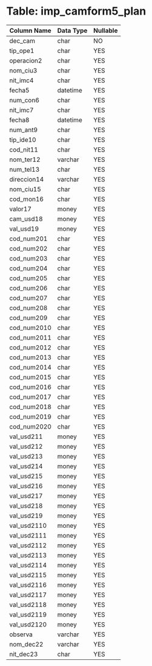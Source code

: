 # Table: imp_camform5_plan

| Column Name | Data Type | Nullable |
|-------------|-----------|----------|
| dec_cam | char | NO |
| tip_ope1 | char | YES |
| operacion2 | char | YES |
| nom_ciu3 | char | YES |
| nit_imc4 | char | YES |
| fecha5 | datetime | YES |
| num_con6 | char | YES |
| nit_imc7 | char | YES |
| fecha8 | datetime | YES |
| num_ant9 | char | YES |
| tip_ide10 | char | YES |
| cod_nit11 | char | YES |
| nom_ter12 | varchar | YES |
| num_tel13 | char | YES |
| direccion14 | varchar | YES |
| nom_ciu15 | char | YES |
| cod_mon16 | char | YES |
| valor17 | money | YES |
| cam_usd18 | money | YES |
| val_usd19 | money | YES |
| cod_num201 | char | YES |
| cod_num202 | char | YES |
| cod_num203 | char | YES |
| cod_num204 | char | YES |
| cod_num205 | char | YES |
| cod_num206 | char | YES |
| cod_num207 | char | YES |
| cod_num208 | char | YES |
| cod_num209 | char | YES |
| cod_num2010 | char | YES |
| cod_num2011 | char | YES |
| cod_num2012 | char | YES |
| cod_num2013 | char | YES |
| cod_num2014 | char | YES |
| cod_num2015 | char | YES |
| cod_num2016 | char | YES |
| cod_num2017 | char | YES |
| cod_num2018 | char | YES |
| cod_num2019 | char | YES |
| cod_num2020 | char | YES |
| val_usd211 | money | YES |
| val_usd212 | money | YES |
| val_usd213 | money | YES |
| val_usd214 | money | YES |
| val_usd215 | money | YES |
| val_usd216 | money | YES |
| val_usd217 | money | YES |
| val_usd218 | money | YES |
| val_usd219 | money | YES |
| val_usd2110 | money | YES |
| val_usd2111 | money | YES |
| val_usd2112 | money | YES |
| val_usd2113 | money | YES |
| val_usd2114 | money | YES |
| val_usd2115 | money | YES |
| val_usd2116 | money | YES |
| val_usd2117 | money | YES |
| val_usd2118 | money | YES |
| val_usd2119 | money | YES |
| val_usd2120 | money | YES |
| observa | varchar | YES |
| nom_dec22 | varchar | YES |
| nit_dec23 | char | YES |
